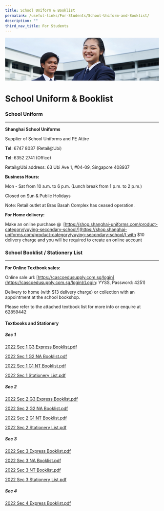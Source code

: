 ```yaml
---
title: School Uniform & Booklist
permalink: /useful-links/For-Students/School-Uniform-and-Booklist/
description: ""
third_nav_title: For Students
---
```

![](/images/Useful%20Links.jpg)

School Uniform & Booklist
=========================

### School Uniform
--------------

**Shanghai School Uniforms**  

Supplier of School Uniforms and PE Attire

**Tel**: 6747 8037 (Retail@Ubi)

**Tel**: 6352 2741 (Office)  
  

Retail@Ubi address: 63 Ubi Ave 1, #04-09, Singapore 408937

  

**Business Hours:**

Mon - Sat from 10 a.m. to 6 p.m. (Lunch break from 1 p.m. to 2 p.m.)

Closed on Sun & Public Holidays

Note: Retail outlet at Bras Basah Complex has ceased operation.

  

**For Home delivery:**

Make an online purchase @  [https://shop.shanghai-uniforms.com/product-category/yuying-secondary-school/](https://shop.shanghai-uniforms.com/product-category/yuying-secondary-school/) with $10 delivery charge and you will be required to create an online account

### School Booklist / Stationery List
---------------------------------

**For Online Textbook sales:** 

Online sale url: [https://cascoedusupply.com.sg/login](https://cascoedusupply.com.sg/login)(Login: YYSS, Password: 4251)  

  

Delivery to home (with $13 delivery charge) or collection with an appointment at the school bookshop.

  

Please refer to the attached textbook list for more info or enquire at 62859442


#### **Textbooks and Stationery**

##### **Sec 1**

[2022 Sec 1 G3 Express Booklist.pdf](/files/2022%20Sec%201%20G3%20Express%20Booklist.pdf)

[2022 Sec 1 G2 NA Booklist.pdf](/files/2022%20Sec%201%20G2%20NA%20Booklist.pdf)

[2022 Sec 1 G1 NT Booklist.pdf](/files/2022%20Sec%201%20G1%20NT%20Booklist.pdf)

[2022 Sec 1 Stationery List.pdf](/files/2022%20Sec%201%20Stationery%20List.pdf)

##### **Sec 2**

[2022 Sec 2 G3 Express Booklist.pdf](/files/2022%20Sec%202%20G3%20Express%20Booklist.pdf)

[2022 Sec 2 G2 NA Booklist.pdf](/files/2022%20Sec%202%20G2%20NA%20Booklist.pdf)

[2022 Sec 2 G1 NT Booklist.pdf](/files/2022%20Sec%202%20G1%20NT%20Booklist.pdf)

[2022 Sec 2 Stationery List.pdf](/files/2022%20Sec%202%20Stationery%20List.pdf)

##### **Sec 3**

[2022 Sec 3 Express Booklist.pdf](/files/2022%20Sec%203%20Express%20Booklist.pdf)

[2022 Sec 3 NA Booklist.pdf](/files/2022%20Sec%203%20NA%20Booklist.pdf)

[2022 Sec 3 NT Booklist.pdf](/files/2022%20Sec%203%20NT%20Booklist.pdf)

[2022 Sec 3 Stationery List.pdf](https://yuyingsec.moe.edu.sg/qql/slot/u201/2022/Useful%20Links/For%20Students/Book/2022%20Sec%203%20Stationery%20List.pdf)


##### **Sec 4**

[2022 Sec 4 Express Booklist.pdf](/files/2022%20Sec%204%20Express%20Booklist.pdf)